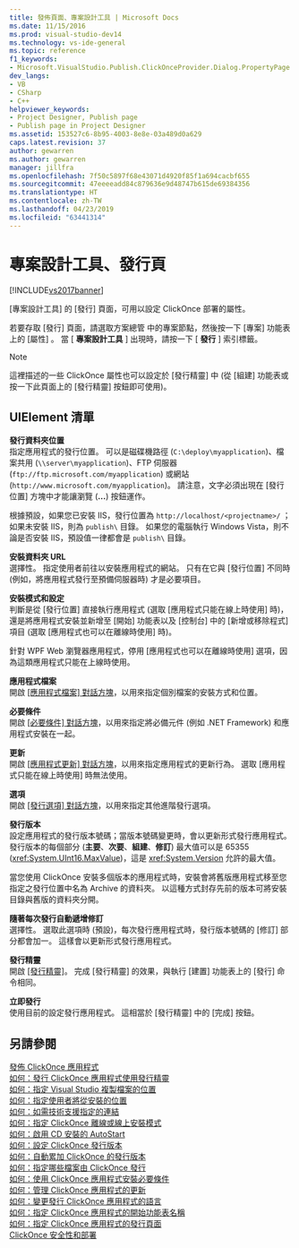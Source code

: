 ```yaml
---
title: 發佈頁面、專案設計工具 | Microsoft Docs
ms.date: 11/15/2016
ms.prod: visual-studio-dev14
ms.technology: vs-ide-general
ms.topic: reference
f1_keywords:
- Microsoft.VisualStudio.Publish.ClickOnceProvider.Dialog.PropertyPage
dev_langs:
- VB
- CSharp
- C++
helpviewer_keywords:
- Project Designer, Publish page
- Publish page in Project Designer
ms.assetid: 153527c6-8b95-4003-8e8e-03a489d0a629
caps.latest.revision: 37
author: gewarren
ms.author: gewarren
manager: jillfra
ms.openlocfilehash: 7f50c5897f68e43071d4920f85f1a694cacbf655
ms.sourcegitcommit: 47eeeeadd84c879636e9d48747b615de69384356
ms.translationtype: HT
ms.contentlocale: zh-TW
ms.lasthandoff: 04/23/2019
ms.locfileid: "63441314"
---
```

# <a name="publish-page-project-designer"></a>專案設計工具、發行頁
[!INCLUDE[vs2017banner](../../includes/vs2017banner.md)]

[專案設計工具]  的 [發行]  頁面，可用以設定 ClickOnce 部署的屬性。  
  
 若要存取 [發行]  頁面，請選取方案總管 中的專案節點，然後按一下 [專案]  功能表上的 [屬性] 。 當 [ **專案設計工具** ] 出現時，請按一下 [ **發行** ] 索引標籤。  
  
> [!NOTE]
> 這裡描述的一些 ClickOnce 屬性也可以設定於 [發行精靈] 中 (從 [組建] 功能表或按一下此頁面上的 [發行精靈] 按鈕即可使用)。  
  
## <a name="uielement-list"></a>UIElement 清單  
 **發行資料夾位置**  
 指定應用程式的發行位置。 可以是磁碟機路徑 (`C:\deploy\myapplication`)、檔案共用 (`\\server\myapplication`)、FTP 伺服器 (`ftp://ftp.microsoft.com/myapplication`) 或網站 (`http://www.microsoft.com/myapplication`)。 請注意，文字必須出現在 [發行位置]  方塊中才能讓瀏覽 (**...**) 按鈕運作。  
  
 根據預設，如果您已安裝 IIS，發行位置為 `http://localhost/<projectname>/` ；如果未安裝 IIS，則為 `publish\` 目錄。 如果您的電腦執行 Windows Vista，則不論是否安裝 IIS，預設值一律都會是 `publish\` 目錄。  
  
 **安裝資料夾 URL**  
 選擇性。 指定使用者前往以安裝應用程式的網站。 只有在它與 [發行位置] 不同時 (例如，將應用程式發行至預備伺服器時) 才是必要項目。  
  
 **安裝模式和設定**  
 判斷是從 [發行位置]  直接執行應用程式 (選取 [應用程式只能在線上時使用]  時)，還是將應用程式安裝並新增至 [開始]  功能表以及 [控制台]  中的 [新增或移除程式]  項目 (選取 [應用程式也可以在離線時使用]  時)。  
  
 針對 WPF Web 瀏覽器應用程式，停用 [應用程式也可以在離線時使用]  選項，因為這類應用程式只能在上線時使用。  
  
 **應用程式檔案**  
 開啟 [[應用程式檔案] 對話方塊](http://msdn.microsoft.com/b06dff3a-b87a-4caf-996b-7a4acf8137a8)，以用來指定個別檔案的安裝方式和位置。  
  
 **必要條件**  
 開啟 [[必要條件] 對話方塊](../../ide/reference/prerequisites-dialog-box.md)，以用來指定將必備元件 (例如 .NET Framework) 和應用程式安裝在一起。  
  
 **更新**  
 開啟 [[應用程式更新] 對話方塊](http://msdn.microsoft.com/8eca8743-8e68-4d04-bfd5-4dc0a9b2934f)，以用來指定應用程式的更新行為。 選取 [應用程式只能在線上時使用]  時無法使用。  
  
 **選項**  
 開啟 [[發行選項] 對話方塊](http://msdn.microsoft.com/fd9baa1b-7311-4f9e-8ffb-ae50cf110592)，以用來指定其他進階發行選項。  
  
 **發行版本**  
 設定應用程式的發行版本號碼；當版本號碼變更時，會以更新形式發行應用程式。 發行版本的每個部分 (**主要**、**次要**、**組建**、**修訂**) 最大值可以是 65355 (<xref:System.UInt16.MaxValue>)，這是 <xref:System.Version> 允許的最大值。  
  
 當您使用 ClickOnce 安裝多個版本的應用程式時，安裝會將舊版應用程式移至您指定之發行位置中名為 Archive 的資料夾。 以這種方式封存先前的版本可將安裝目錄與舊版的資料夾分開。  
  
 **隨著每次發行自動遞增修訂**  
 選擇性。 選取此選項時 (預設)，每次發行應用程式時，發行版本號碼的 [修訂]  部分都會加一。 這樣會以更新形式發行應用程式。  
  
 **發行精靈**  
 開啟 [[發行精靈]](http://msdn.microsoft.com/fc6abebd-13d6-48e4-a567-fbc52dad0872)。 完成 [發行精靈] 的效果，與執行 [建置]  功能表上的 [發行]  命令相同。  
  
 **立即發行**  
 使用目前的設定發行應用程式。 這相當於 [發行精靈] 中的 [完成] 按鈕。  
  
## <a name="see-also"></a>另請參閱  
 [發佈 ClickOnce 應用程式](../../deployment/publishing-clickonce-applications.md)   
 [如何：發行 ClickOnce 應用程式使用發行精靈](../../deployment/how-to-publish-a-clickonce-application-using-the-publish-wizard.md)   
 [如何：指定 Visual Studio 複製檔案的位置](../../deployment/how-to-specify-where-visual-studio-copies-the-files.md)   
 [如何：指定使用者將從安裝的位置](../../deployment/how-to-specify-the-location-where-end-users-will-install-from.md)   
 [如何：如需技術支援指定的連結](../../deployment/how-to-specify-a-link-for-technical-support.md)   
 [如何：指定 ClickOnce 離線或線上安裝模式](../../deployment/how-to-specify-the-clickonce-offline-or-online-install-mode.md)   
 [如何：啟用 CD 安裝的 AutoStart](../../deployment/how-to-enable-autostart-for-cd-installations.md)   
 [如何：設定 ClickOnce 發行版本](../../deployment/how-to-set-the-clickonce-publish-version.md)   
 [如何：自動累加 ClickOnce 的發行版本](../../deployment/how-to-automatically-increment-the-clickonce-publish-version.md)   
 [如何：指定哪些檔案由 ClickOnce 發行](../../deployment/how-to-specify-which-files-are-published-by-clickonce.md)   
 [如何：使用 ClickOnce 應用程式安裝必要條件](../../deployment/how-to-install-prerequisites-with-a-clickonce-application.md)   
 [如何：管理 ClickOnce 應用程式的更新](../../deployment/how-to-manage-updates-for-a-clickonce-application.md)   
 [如何：變更發行 ClickOnce 應用程式的語言](../../deployment/how-to-change-the-publish-language-for-a-clickonce-application.md)   
 [如何：指定 ClickOnce 應用程式的開始功能表名稱](../../deployment/how-to-specify-a-start-menu-name-for-a-clickonce-application.md)   
 [如何：指定 ClickOnce 應用程式的發行頁面](../../deployment/how-to-specify-a-publish-page-for-a-clickonce-application.md)   
 [ClickOnce 安全性和部署](../../deployment/clickonce-security-and-deployment.md)
